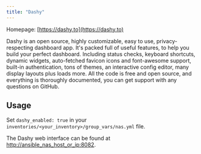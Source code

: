 ```yaml
---
title: "Dashy"
---
```


Homepage: [https://dashy.to](https://dashy.to)

Dashy is an open source, highly customizable, easy to use, privacy-respecting dashboard app.
It's packed full of useful features, to help you build your perfect dashboard. Including status checks, keyboard shortcuts, dynamic widgets, auto-fetched favicon icons and font-awesome support, built-in authentication, tons of themes, an interactive config editor, many display layouts plus loads more.
All the code is free and open source, and everything is thoroughly documented, you can get support with any questions on GitHub.

## Usage

Set `dashy_enabled: true` in your `inventories/<your_inventory>/group_vars/nas.yml` file.

The Dashy web interface can be found at [http://ansible_nas_host_or_ip:8082](http://ansible_nas_host_or_ip:8082).
